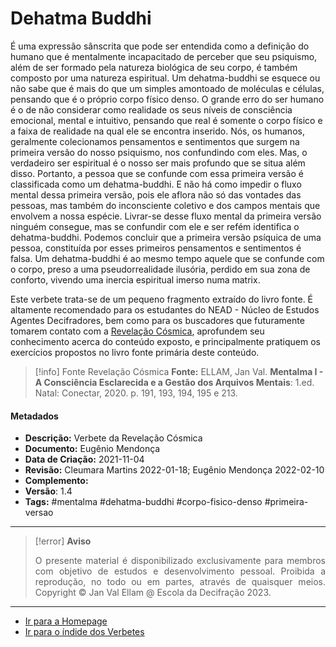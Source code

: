 # Dehatma Buddhi

É uma expressão sânscrita que pode ser entendida como a definição do humano que é mentalmente incapacitado de perceber que seu psiquismo, além de ser formado pela natureza biológica de seu corpo, é também composto por uma natureza espiritual. Um dehatma-buddhi se esquece ou não sabe que é mais do que um simples amontoado de moléculas e células, pensando  que é o próprio corpo físico denso. O grande erro do ser humano é o de não considerar como realidade os seus níveis de consciência emocional, mental e intuitivo, pensando que real é somente o corpo físico e a faixa de realidade na qual ele se encontra inserido. Nós, os humanos, geralmente colecionamos pensamentos e sentimentos que surgem na primeira versão do nosso psiquismo, nos confundindo com eles. Mas, o verdadeiro ser espiritual é o nosso ser mais profundo que se situa além disso. Portanto, a pessoa que se confunde com essa primeira versão é classificada como um dehatma-buddhi. E não há como impedir o fluxo mental dessa primeira versão, pois ele aflora não só das vontades das pessoas, mas também do inconsciente coletivo e dos campos mentais que envolvem a nossa espécie. Livrar-se desse fluxo mental da primeira versão ninguém consegue, mas se confundir com ele e ser refém identifica o dehatma-buddhi. Podemos concluir que a primeira versão psíquica de uma pessoa, constituída por esses primeiros pensamentos e sentimentos é falsa. Um dehatma-buddhi é ao mesmo tempo aquele que se confunde com o corpo, preso a uma pseudorrealidade ilusória, perdido em sua zona de conforto, vivendo uma inercia espiritual imerso numa matrix.    

Este verbete trata-se de um pequeno fragmento extraído do livro fonte. É altamente recomendado para os estudantes do NEAD - Núcleo de Estudos Agentes Decifradores, bem como para os buscadores que futuramente tomarem contato com a [Revelação Cósmica](Revelação%20Cósmica.md), aprofundem seu conhecimento acerca do conteúdo exposto, e principalmente pratiquem os exercícios propostos no livro fonte primária deste conteúdo. 

> [!info] Fonte Revelação Cósmica
> **Fonte:** ELLAM, Jan Val. **Mentalma I - A Consciência Esclarecida e a Gestão dos Arquivos Mentais**: 1.ed. Natal: Conectar, 2020. p. 191, 193, 194, 195 e 213.

#### Metadados

- **Descrição:** Verbete da Revelação Cósmica
- **Documento:** Eugênio Mendonça
- **Data de Criação:** 2021-11-04
- **Revisão:** Cleumara Martins 2022-01-18; Eugênio Mendonça 2022-02-10
- **Complemento:** 
- **Versão**: 1.4
- **Tags:** #mentalma #dehatma-buddhi #corpo-fisico-denso #primeira-versao

---
> [!error] **Aviso**
> <p align="justify">O presente material é disponibilizado exclusivamente para membros com objetivo de estudos e desenvolvimento pessoal. Proibida a reprodução, no todo ou em partes, através de quaisquer meios. Copyright © Jan Val Ellam @ Escola da Decifração 2023. </p>

---
- [Ir para a Homepage](Homepage.canvas)
- [Ir para o índide dos Verbetes](ÍNDIDE%20GERAL%20DOS%20VERBETES.canvas)